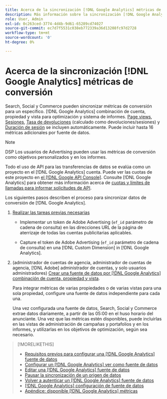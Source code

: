 ```yaml
---
title: Acerca de la sincronización [!DNL Google Analytics] métricas de conversión
description: Más información sobre la sincronización [!DNL Google Analytics] métricas de conversión para optimización y creación de informes.
role: User, Admin
exl-id: 0c263ced-3774-4d4b-9d61-65289cd74027
source-git-commit: ec7d7f5531c038eb772339a36d13208fc97d2728
workflow-type: tm+mt
source-wordcount: '0'
ht-degree: 0%

---
```


# Acerca de la sincronización [!DNL Google Analytics] métricas de conversión

Search, Social y Commerce pueden sincronizar métricas de conversión para un específico. [!DNL Google Analytics] combinación de cuenta, propiedad y vista para optimización y sistema de informes. [Page views](https://ga-dev-tools.google/dimensions-metrics-explorer/#view=detail&amp;group=page_tracking&amp;jump=ga_pageviews), [Sesiones](https://ga-dev-tools.google/dimensions-metrics-explorer/#view=detail&amp;group=session&amp;jump=ga_sessions), [Tasa de devoluciones](https://ga-dev-tools.google/dimensions-metrics-explorer/#view=detail&amp;group=session&amp;jump=ga_bouncerate) (calculado como devoluciones/sesiones) y [Duración de sesión](https://ga-dev-tools.google/dimensions-metrics-explorer/#view=detail&amp;group=session&amp;jump=ga_sessionduration) se incluyen automáticamente. Puede incluir hasta 16 métricas adicionales por fuente de datos.

>[!NOTE]
>
>DSP Los usuarios de Advertising pueden usar las métricas de conversión como objetivos personalizados y en los informes.

Todo el uso de API para las transferencias de datos se evalúa como un proyecto en el [!DNL Google Analytics] cuenta. Puede ver las cuotas de este proyecto en [el [!DNL Google API Console]](https://console.developers.google.com/apis/api/analytics-json.googleapis.com/quotas). Consulte [!DNL Google Analytics] para obtener más información acerca de [cuotas y límites de llamadas para informar solicitudes de API](https://developers.google.com/analytics/devguides/reporting/core/v4/limits-quotas).

Los siguientes pasos describen el proceso para sincronizar datos de conversión de [!DNL Google Analytics].

1. [Realizar las tareas previas necesarias](data-source-prerequisites.md)

   * Implementar un token de Adobe Advertising (`ef_id` parámetro de cadena de consulta) en las direcciones URL de la página de aterrizaje de todas las cuentas publicitarias aplicables.

   * Capture el token de Adobe Advertising (`ef_id` parámetro de cadena de consulta) en una [!DNL Custom Dimension] in [!DNL Google Analytics].

1. (administrador de cuentas de agencia, administrador de cuentas de agencia, [!DNL Adobe] administrador de cuentas, y solo usuarios administradores) [Crear una fuente de datos por [!DNL Google Analytics] combinación de cuenta, propiedad y vista](data-source-configure.md).

   Para integrar métricas de varias propiedades o de varias vistas para una sola propiedad, configure una fuente de datos independiente para cada una.

   Una vez configurada una fuente de datos, Search, Social y Commerce extrae datos diariamente, a partir de las 05:00 en el huso horario del anunciante. Una vez que las métricas estén disponibles, puede incluirlas en las vistas de administración de campañas y portafolios y en los informes, y utilizarlas en los objetivos de optimización, según sea necesario.

>[!MORELIKETHIS]
>
>* [Requisitos previos para configurar una [!DNL Google Analytics] fuente de datos](data-source-prerequisites.md)
>* [Configurar un [!DNL Google Analytics] ver como fuente de datos](data-source-configure.md)
>* [Editar una [!DNL Google Analytics] fuente de datos](data-source-edit.md)
>* [Pausar la sincronización de un origen de datos](data-source-pause.md)
>* [Volver a autenticar un [!DNL Google Analytics] fuente de datos](data-source-reauthenticate.md)
>* [[!DNL Google Analytics] configuración de fuente de datos](data-source-settings.md)
>* [Apéndice: disponible [!DNL Google Analytics] métricas](data-source-ga-metrics.md)
